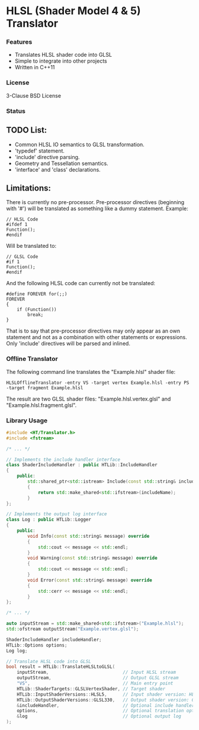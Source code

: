 # HLSL (Shader Model 4 & 5) Translator #

### Features ###

* Translates HLSL shader code into GLSL
* Simple to integrate into other projects
* Written in C++11

### License ###

3-Clause BSD License

### Status ###

TODO List:
----------
* Common HLSL IO semantics to GLSL transformation.
* 'typedef' statement.
* 'include' directive parsing.
* Geometry and Tessellation semantics.
* 'interface' and 'class' declarations.

Limitations:
------------
There is currently no pre-processor. Pre-processor directives (beginning with '#') will be translated
as something like a dummy statement. Example:
```
// HLSL Code
#ifdef 1
Function();
#endif
```
Will be translated to:
```
// GLSL Code
#if 1
Function();
#endif
```
And the following HLSL code can currently not be translated:
```
#define FOREVER for(;;)
FOREVER
{
	if (Function())
		break;
}
```
That is to say that pre-processor directives may only appear as an own statement
and not as a combination with other statements or expressions.
Only 'include' directives will be parsed and inlined.

### Offline Translator ###

The following command line translates the "Example.hlsl" shader file:

```
HLSLOfflineTranslator -entry VS -target vertex Example.hlsl -entry PS -target fragment Example.hlsl
```

The result are two GLSL shader files: "Example.hlsl.vertex.glsl" and "Example.hlsl.fragment.glsl".

### Library Usage ###

```cpp
#include <HT/Translator.h>
#include <fstream>

/* ... */

// Implements the include handler interface
class ShaderIncludeHandler : public HTLib::IncludeHandler
{
	public:
		std::shared_ptr<std::istream> Include(const std::string& includeName) override
		{
			return std::make_shared<std::ifstream>(includeName);
		}
};

// Implements the output log interface
class Log : public HTLib::Logger
{
	public:
		void Info(const std::string& message) override
		{
			std::cout << message << std::endl;
		}
		void Warning(const std::string& message) override
		{
			std::cout << message << std::endl;
		}
		void Error(const std::string& message) override
		{
			std::cerr << message << std::endl;
		}
};

/* ... */

auto inputStream = std::make_shared<std::ifstream>("Example.hlsl");
std::ofstream outputStream("Example.vertex.glsl");

ShaderIncludeHandler includeHandler;
HTLib::Options options;
Log log;

// Translate HLSL code into GLSL
bool result = HTLib::TranslateHLSLtoGLSL(
	inputStream,							// Input HLSL stream
	outputStream,							// Output GLSL stream
	"VS",									// Main entry point
	HTLib::ShaderTargets::GLSLVertexShader,	// Target shader
	HTLib::InputShaderVersions::HLSL5,		// Input shader version: HLSL Shader Model 5
	HTLib::OutputShaderVersions::GLSL330,	// Output shader version: GLSL 3.30
	&includeHandler,						// Optional include handler
	options,								// Optional translation options
	&log									// Optional output log
);
```
